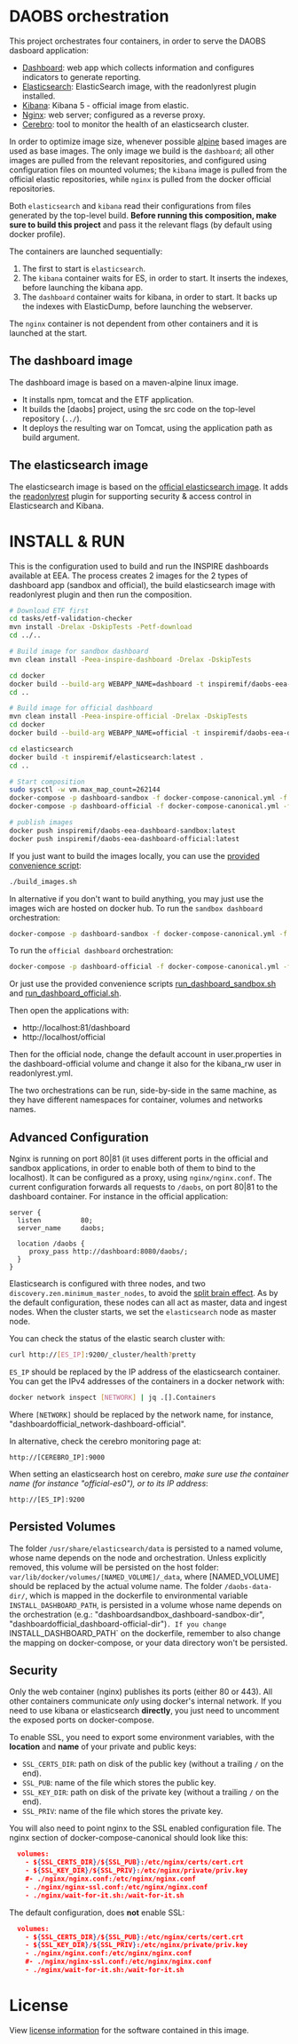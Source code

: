 DAOBS orchestration
===================
This project orchestrates four containers, in order to serve the DAOBS dasboard application:
* [Dashboard](https://github.com/INSPIRE-MIF/daobs/): web app which collects information and configures indicators to generate reporting.
* [Elasticsearch](https://github.com/INSPIRE-MIF/daobs/tree/2.0.x/docker/elasticsearch): ElasticSearch image, with the readonlyrest plugin installed.
* [Kibana](https://github.com/elastic/kibana): Kibana 5 - official image from elastic.
* [Nginx](https://hub.docker.com/_/nginx/): web server; configured as a reverse proxy.
* [Cerebro](https://github.com/lmenezes/cerebro): tool to monitor the health of an elasticsearch cluster.

In order to optimize image size, whenever possible [alpine](https://alpinelinux.org/) based images are used as base images. The only image we build is the `dashboard`; all other images are pulled from the relevant repositories, and configured using configuration files on mounted volumes; the `kibana` image is pulled from the official elastic repositories, while `nginx` is pulled from the docker official repositories.

Both `elasticsearch` and `kibana` read their configurations from files generated by the top-level build. **Before running this composition, make sure to build this project** and pass it the relevant flags (by default using docker profile).

The containers are launched sequentially:
1. The first to start is `elasticsearch`.
2. The `kibana` container waits for ES, in order to start. It inserts the indexes, before launching the kibana app.
3. The `dashboard` container waits for kibana, in order to start. It backs up the indexes with ElasticDump, before launching the webserver.

The `nginx` container is not dependent from other containers and it is launched at the start.

The dashboard image
-------------------
The dashboard image is based on a maven-alpine linux image.
* It installs npm, tomcat and the ETF application.
* It builds the [daobs] project, using the src code on the top-level repository (`../`).
* It deploys the resulting war on Tomcat, using the application path as build argument.

The elasticsearch image
-----------------------
The elasticsearch image is based on the [official elasticsearch image](https://github.com/elastic/elasticsearch-docker/tree/5.5). It adds the [readonlyrest](https://readonlyrest.com/) plugin for supporting security & access control in Elasticsearch and Kibana.

INSTALL & RUN
=============
This is the configuration used to build and run the INSPIRE dashboards available at EEA. The process creates 2 images for the 2 types of dashboard app (sandbox and official), the build elasticsearch image with readonlyrest plugin and then run the composition.

```bash
# Download ETF first
cd tasks/etf-validation-checker
mvn install -Drelax -DskipTests -Petf-download
cd ../..

# Build image for sandbox dashboard
mvn clean install -Peea-inspire-dashboard -Drelax -DskipTests

cd docker
docker build --build-arg WEBAPP_NAME=dashboard -t inspiremif/daobs-eea-dashboard-sandbox:latest .
cd ..

# Build image for official dashboard
mvn clean install -Peea-inspire-official -Drelax -DskipTests
cd docker
docker build --build-arg WEBAPP_NAME=official -t inspiremif/daobs-eea-dashboard-official:latest .

cd elasticsearch
docker build -t inspiremif/elasticsearch:latest .
cd ..

# Start composition
sudo sysctl -w vm.max_map_count=262144
docker-compose -p dashboard-sandbox -f docker-compose-canonical.yml -f docker-compose-eea-dashboard-sandbox.yml up
docker-compose -p dashboard-official -f docker-compose-canonical.yml -f docker-compose-eea-dashboard-official.yml up

# publish images
docker push inspiremif/daobs-eea-dashboard-sandbox:latest
docker push inspiremif/daobs-eea-dashboard-official:latest


```
If you just want to build the images locally, you can use the [provided convenience script](https://github.com/INSPIRE-MIF/daobs/blob/2.0.x/docker/build_images.sh):

```bash
./build_images.sh
```

In alternative if you don't want to build anything, you may just use the images wich are hosted on docker hub. To run the `sandbox dashboard` orchestration:

```bash
docker-compose -p dashboard-sandbox -f docker-compose-canonical.yml -f docker-compose-eea-dashboard-sandbox.yml up -d
```

To run the `official dashboard` orchestration:

```bash
docker-compose -p dashboard-official -f docker-compose-canonical.yml -f docker-compose-eea-dashboard-official.yml up -d
```

Or just use the provided convenience scripts [run_dashboard_sandbox.sh](https://github.com/INSPIRE-MIF/daobs/blob/2.0.x/docker/run_dashboard_sandbox.sh) and [run_dashboard_official.sh](https://github.com/INSPIRE-MIF/daobs/blob/2.0.x/docker/run_dashboard_official.sh).

Then open the applications with:

* http://localhost:81/dashboard
* http://localhost/official

Then for the official node, change the default account in user.properties in the dashboard-official volume and change it also for the kibana_rw user in readonlyrest.yml.

The two orchestrations can be run, side-by-side in the same machine, as they have different namespaces for container, volumes and networks names.

Advanced Configuration
----------------------
Nginx is running on port 80|81 (it uses different ports in the official and sandbox applications, in order to enable both of them to bind to the localhost). It can be configured as a proxy, using `nginx/nginx.conf`. The current configuration forwards all requests to `/daobs`, on port 80|81 to the dashboard container. For instance in the official application:

```
server {
  listen          80;
  server_name     daobs;

  location /daobs {
     proxy_pass http://dashboard:8080/daobs/;
  }
}
```

Elasticsearch is configured with three nodes, and two `discovery.zen.minimum_master_nodes`, to avoid the [split brain effect]( https://www.elastic.co/guide/en/elasticsearch/reference/current/modules-node.html#split-brain). As by the default configuration, these nodes can all act as master, data and ingest nodes. When the cluster starts, we set the `elasticsearch` node as master node.

You can check the status of the elastic search cluster with:
```bash
curl http://[ES_IP]:9200/_cluster/health?pretty
```

`ES_IP` should be replaced by the IP address of the elasticsearch container. You can get the IPv4 addresses of the containers in a docker network with:

```bash
docker network inspect [NETWORK] | jq .[].Containers
```

Where `[NETWORK]` should be replaced by the network name, for instance, "dashboardofficial_network-dashboard-official".

In alternative, check the cerebro monitoring page at:

```
http://[CEREBRO_IP]:9000
```

When setting an elasticsearch host on cerebro, *make sure use the container name (for instance "official-es0"), or to its IP address*:
```
http://[ES_IP]:9200
```

Persisted Volumes
-----------------
The folder `/usr/share/elasticsearch/data` is persisted to a named volume, whose name depends on the node and orchestration. Unless explicitly removed, this volume will be persisted on the host folder: `var/lib/docker/volumes/[NAMED_VOLUME]/_data`, where [NAMED_VOLUME] should be replaced by the actual volume name.
The folder `/daobs-data-dir/`, which is mapped in the dockerfile to environmental variable `INSTALL_DASHBOARD_PATH`, is persisted in a volume whose name depends on the orchestration (e.g.: "dashboardsandbox_dashboard-sandbox-dir", "dashboardofficial_dashboard-official-dir")`. If you change `INSTALL_DASHBOARD_PATH` on the dockerfile, remember to also change the mapping on docker-compose, or your data directory won't be persisted.

Security
--------
Only the web container (nginx) publishes its ports (either 80 or 443). All other containers communicate *only* using docker's internal network. If you need to use kibana or elasticsearch **directly**, you just need to uncomment the exposed ports on docker-compose.

To enable SSL, you need to export some environment variables, with the **location** and **name** of your private and public keys:

* `SSL_CERTS_DIR`: path on disk of the public key (without a trailing `/` on the end).
* `SSL_PUB`: name of the file which stores the public key.
* `SSL_KEY_DIR`: path on disk of the private key (without a trailing `/` on the end).
* `SSL_PRIV`: name of the file which stores the private key.

You will also need to point nginx to the SSL enabled configuration file. The nginx section of docker-compose-canonical should look like this:

```json
  volumes:
    - ${SSL_CERTS_DIR}/${SSL_PUB}:/etc/nginx/certs/cert.crt
    - ${SSL_KEY_DIR}/${SSL_PRIV}:/etc/nginx/private/priv.key
    #- ./nginx/nginx.conf:/etc/nginx/nginx.conf
    - ./nginx/nginx-ssl.conf:/etc/nginx/nginx.conf
    - ./nginx/wait-for-it.sh:/wait-for-it.sh
```

The default configuration, does **not** enable SSL:

```json
  volumes:
    - ${SSL_CERTS_DIR}/${SSL_PUB}:/etc/nginx/certs/cert.crt
    - ${SSL_KEY_DIR}/${SSL_PRIV}:/etc/nginx/private/priv.key
    - ./nginx/nginx.conf:/etc/nginx/nginx.conf
    #- ./nginx/nginx-ssl.conf:/etc/nginx/nginx.conf
    - ./nginx/wait-for-it.sh:/wait-for-it.sh
```

License
========
View [license information](https://github.com/INSPIRE-MIF/daobs/blob/2.0.x/LICENCE.md) for the software contained in this image.
